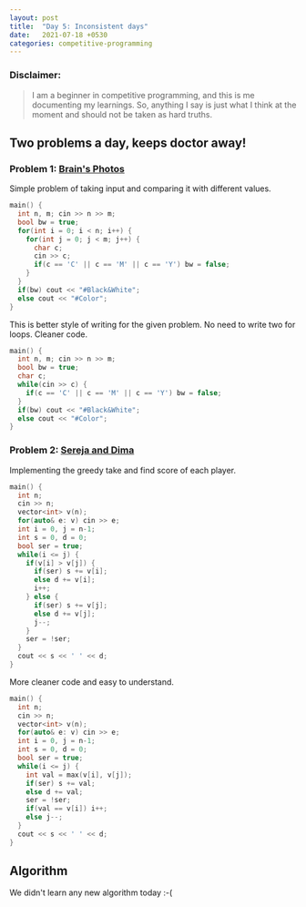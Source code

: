 ```yaml
---
layout: post
title:  "Day 5: Inconsistent days"
date:   2021-07-18 +0530
categories: competitive-programming
---
```

### Disclaimer:
> I am a beginner in competitive programming, and this is me documenting my learnings. So, anything I say is just what I think at the moment and should not be taken as hard truths.

## Two problems a day, keeps doctor away!

### Problem 1: [Brain's Photos](https://codeforces.com/problemset/problem/707/A)

Simple problem of taking input and comparing it with different values.

```cpp
main() {
  int n, m; cin >> n >> m;
  bool bw = true;
  for(int i = 0; i < n; i++) {
    for(int j = 0; j < m; j++) {
      char c;
      cin >> c;
      if(c == 'C' || c == 'M' || c == 'Y') bw = false;
    }
  }
  if(bw) cout << "#Black&White";
  else cout << "#Color";
}
```

This is better style of writing for the given problem. No need to write two for loops. Cleaner code.
```cpp
main() {
  int n, m; cin >> n >> m;
  bool bw = true;
  char c;
  while(cin >> c) {
    if(c == 'C' || c == 'M' || c == 'Y') bw = false;
  }
  if(bw) cout << "#Black&White";
  else cout << "#Color";
}
```


### Problem 2: [Sereja and Dima](https://codeforces.com/problemset/problem/381/A)

Implementing the greedy take and find score of each player.

```cpp
main() {
  int n;
  cin >> n;
  vector<int> v(n);
  for(auto& e: v) cin >> e;
  int i = 0, j = n-1;
  int s = 0, d = 0;
  bool ser = true;
  while(i <= j) {
    if(v[i] > v[j]) {
      if(ser) s += v[i];
      else d += v[i];
      i++;
    } else {
      if(ser) s += v[j];
      else d += v[j];
      j--;
    }
    ser = !ser;
  }
  cout << s << ' ' << d;
}
```

More cleaner code and easy to understand.
```cpp
main() {
  int n;
  cin >> n;
  vector<int> v(n);
  for(auto& e: v) cin >> e;
  int i = 0, j = n-1;
  int s = 0, d = 0;
  bool ser = true;
  while(i <= j) {
    int val = max(v[i], v[j]);
    if(ser) s += val;
    else d += val;
    ser = !ser;
    if(val == v[i]) i++;
    else j--;
  }
  cout << s << ' ' << d;
}
``` 

## Algorithm

We didn't learn any new algorithm today :-(
